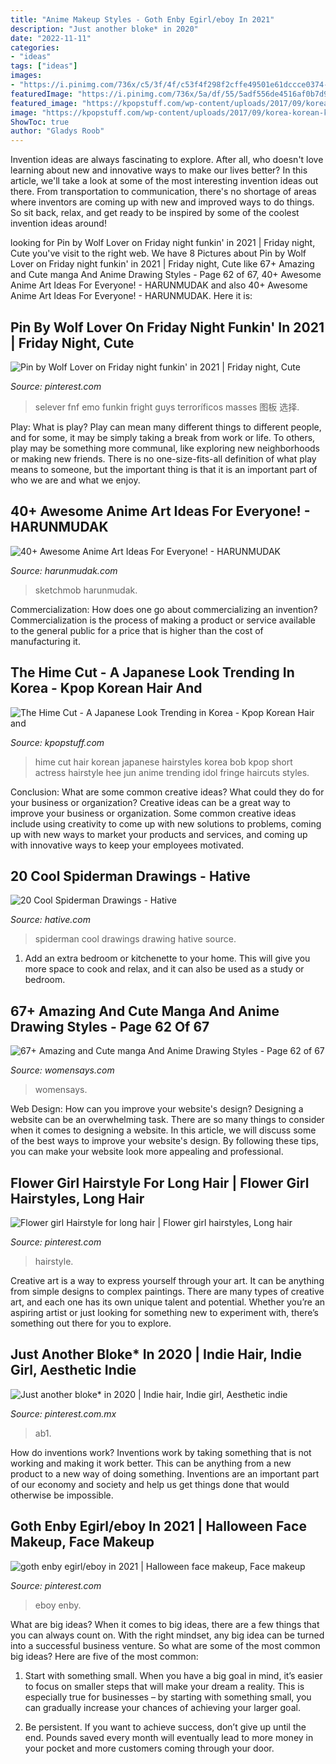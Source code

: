 ```yaml
---
title: "Anime Makeup Styles - Goth Enby Egirl/eboy In 2021"
description: "Just another bloke* in 2020"
date: "2022-11-11"
categories:
- "ideas"
tags: ["ideas"]
images:
- "https://i.pinimg.com/736x/c5/3f/4f/c53f4f298f2cffe49501e61dccce0374--flower-girl-hairstyles-hairstyle-for-long-hair.jpg"
featuredImage: "https://i.pinimg.com/736x/5a/df/55/5adf556de4516af0b7d9359f7ecb9684.jpg"
featured_image: "https://kpopstuff.com/wp-content/uploads/2017/09/korea-korean-kpop-idol-girl-group-band-actress-go-jun-hee-short-bob-hime-cut-hairstyles-for-girls-women-1.jpg"
image: "https://kpopstuff.com/wp-content/uploads/2017/09/korea-korean-kpop-idol-girl-group-band-actress-go-jun-hee-short-bob-hime-cut-hairstyles-for-girls-women-1.jpg"
ShowToc: true
author: "Gladys Roob"
---
```



Invention ideas are always fascinating to explore. After all, who doesn't love learning about new and innovative ways to make our lives better? In this article, we'll take a look at some of the most interesting invention ideas out there. From transportation to communication, there's no shortage of areas where inventors are coming up with new and improved ways to do things. So sit back, relax, and get ready to be inspired by some of the coolest invention ideas around!

	

		
looking for Pin by Wolf Lover on Friday night funkin&#039; in 2021 | Friday night, Cute you've visit to the right web. We have 8 Pictures about Pin by Wolf Lover on Friday night funkin&#039; in 2021 | Friday night, Cute like 67+ Amazing and Cute manga And Anime Drawing Styles - Page 62 of 67, 40+ Awesome Anime Art Ideas For Everyone! - HARUNMUDAK and also 40+ Awesome Anime Art Ideas For Everyone! - HARUNMUDAK. Here it is:
		
    
## Pin By Wolf Lover On Friday Night Funkin&#039; In 2021 | Friday Night, Cute

<img loading=lazy src="https://i.pinimg.com/736x/ab/5c/3e/ab5c3e17161a30c0e3fb5cc512a9ee86.jpg" onerror="this.onerror=null;this.src='https://tse2.mm.bing.net/th?id=OIP.CP_MMDSGP-hlpxCKkhvxjwHaHi&amp;pid=15.1';" alt="Pin by Wolf Lover on Friday night funkin&#039; in 2021 | Friday night, Cute">

_Source: pinterest.com_

>selever fnf emo funkin fright guys terroríficos masses 图板 选择. 

	

Play: What is play?
Play can mean many different things to different people, and for some, it may be simply taking a break from work or life. To others, play may be something more communal, like exploring new neighborhoods or making new friends. There is no one-size-fits-all definition of what play means to someone, but the important thing is that it is an important part of who we are and what we enjoy.

    
## 40+ Awesome Anime Art Ideas For Everyone! - HARUNMUDAK

<img loading=lazy src="https://harunmudak.com/wp-content/uploads/2020/12/213383_177d8441e-720x-1-nocrop-718x1024.jpg" onerror="this.onerror=null;this.src='https://tse1.mm.bing.net/th?id=OIP.KJ_jwGtPBm_oXVKFwS7q5QHaKk&amp;pid=15.1';" alt="40+ Awesome Anime Art Ideas For Everyone! - HARUNMUDAK">

_Source: harunmudak.com_

>sketchmob harunmudak. 

	

Commercialization: How does one go about commercializing an invention?
Commercialization is the process of making a product or service available to the general public for a price that is higher than the cost of manufacturing it.

    
## The Hime Cut - A Japanese Look Trending In Korea - Kpop Korean Hair And

<img loading=lazy src="https://kpopstuff.com/wp-content/uploads/2017/09/korea-korean-kpop-idol-girl-group-band-actress-go-jun-hee-short-bob-hime-cut-hairstyles-for-girls-women-1.jpg" onerror="this.onerror=null;this.src='https://tse4.mm.bing.net/th?id=OIP.JWUAjJ_8sPsZQm8o8qrMCAHaLI&amp;pid=15.1';" alt="The Hime Cut - A Japanese Look Trending in Korea - Kpop Korean Hair and">

_Source: kpopstuff.com_

>hime cut hair korean japanese hairstyles korea bob kpop short actress hairstyle hee jun anime trending idol fringe haircuts styles. 

	

Conclusion: What are some common creative ideas? What could they do for your business or organization?
Creative ideas can be a great way to improve your business or organization. Some common creative ideas include using creativity to come up with new solutions to problems, coming up with new ways to market your products and services, and coming up with innovative ways to keep your employees motivated.

    
## 20 Cool Spiderman Drawings - Hative

<img loading=lazy src="https://hative.com/wp-content/uploads/2014/07/spiderman-drawings/12-spiderman-drawings.jpg" onerror="this.onerror=null;this.src='https://tse1.mm.bing.net/th?id=OIP.iV1GBrZlSlHbUY6l3lkfAwHaJl&amp;pid=15.1';" alt="20 Cool Spiderman Drawings - Hative">

_Source: hative.com_

>spiderman cool drawings drawing hative source. 

	

1. Add an extra bedroom or kitchenette to your home. This will give you more space to cook and relax, and it can also be used as a study or bedroom. 

    
## 67+ Amazing And Cute Manga And Anime Drawing Styles - Page 62 Of 67

<img loading=lazy src="https://www.womensays.com/wp-content/uploads/2019/04/p0tat0_senpai_50857022_118034735955474_5780777557798493796_n-1-e1554854058803.jpg" onerror="this.onerror=null;this.src='https://tse2.mm.bing.net/th?id=OIP.agxel1T2TGGp4TvzEoRzoQHaOY&amp;pid=15.1';" alt="67+ Amazing and Cute manga And Anime Drawing Styles - Page 62 of 67">

_Source: womensays.com_

>womensays. 

	

Web Design: How can you improve your website's design?
Designing a website can be an overwhelming task. There are so many things to consider when it comes to designing a website. In this article, we will discuss some of the best ways to improve your website's design. By following these tips, you can make your website look more appealing and professional.

    
## Flower Girl Hairstyle For Long Hair | Flower Girl Hairstyles, Long Hair

<img loading=lazy src="https://i.pinimg.com/736x/c5/3f/4f/c53f4f298f2cffe49501e61dccce0374--flower-girl-hairstyles-hairstyle-for-long-hair.jpg" onerror="this.onerror=null;this.src='https://tse4.mm.bing.net/th?id=OIP.40ZyUIYDHJD5P8bdFI7KiwHaLF&amp;pid=15.1';" alt="Flower girl Hairstyle for long hair | Flower girl hairstyles, Long hair">

_Source: pinterest.com_

>hairstyle. 

	

Creative art is a way to express yourself through your art. It can be anything from simple designs to complex paintings. There are many types of creative art, and each one has its own unique talent and potential. Whether you’re an aspiring artist or just looking for something new to experiment with, there’s something out there for you to explore.

    
## Just Another Bloke* In 2020 | Indie Hair, Indie Girl, Aesthetic Indie

<img loading=lazy src="https://i.pinimg.com/736x/5a/df/55/5adf556de4516af0b7d9359f7ecb9684.jpg" onerror="this.onerror=null;this.src='https://tse3.mm.bing.net/th?id=OIP.FZu8xzaj2nkYr0jdrsS9hQHaJ2&amp;pid=15.1';" alt="Just another bloke* in 2020 | Indie hair, Indie girl, Aesthetic indie">

_Source: pinterest.com.mx_

>ab1. 

	

How do inventions work?
Inventions work by taking something that is not working and making it work better. This can be anything from a new product to a new way of doing something. Inventions are an important part of our economy and society and help us get things done that would otherwise be impossible.

    
## Goth Enby Egirl/eboy In 2021 | Halloween Face Makeup, Face Makeup

<img loading=lazy src="https://i.pinimg.com/736x/50/0b/c2/500bc21fa39bbc7cd57a8c3ad909686d.jpg" onerror="this.onerror=null;this.src='https://tse4.mm.bing.net/th?id=OIP.4zkk5YapUnLepct7wRjjhwHaJ3&amp;pid=15.1';" alt="goth enby egirl/eboy in 2021 | Halloween face makeup, Face makeup">

_Source: pinterest.com_

>eboy enby. 

	

What are big ideas?
When it comes to big ideas, there are a few things that you can always count on. With the right mindset, any big idea can be turned into a successful business venture. So what are some of the most common big ideas? Here are five of the most common:
1. Start with something small. When you have a big goal in mind, it’s easier to focus on smaller steps that will make your dream a reality. This is especially true for businesses – by starting with something small, you can gradually increase your chances of achieving your larger goal.

2. Be persistent. If you want to achieve success, don’t give up until the end. Pounds saved every month will eventually lead to more money in your pocket and more customers coming through your door.

